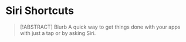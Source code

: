 # Siri Shortcuts

> [!ABSTRACT] Blurb
> A quick way to get things done with your apps with just a tap or by asking Siri.
